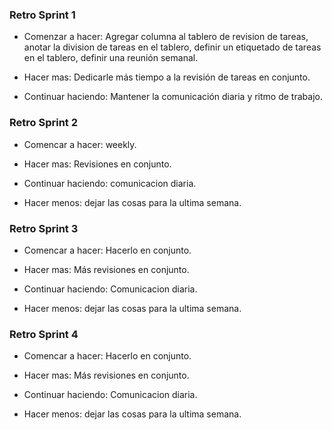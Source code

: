 ### Retro Sprint 1

- Comenzar a hacer: Agregar columna al tablero de revision de tareas, anotar la division de tareas en el tablero, definir un etiquetado de tareas en el tablero, definir una reunión semanal.

- Hacer mas: Dedicarle más tiempo a la revisión de tareas en conjunto.

- Continuar haciendo: Mantener la comunicación diaria y ritmo de trabajo.

### Retro Sprint 2

- Comencar a hacer: weekly.

- Hacer mas: Revisiones en conjunto.

- Continuar haciendo: comunicacion diaria.

- Hacer menos: dejar las cosas para la ultima semana.

### Retro Sprint 3

- Comencar a hacer: Hacerlo en conjunto.

- Hacer mas: Más revisiones en conjunto.

- Continuar haciendo: Comunicacion diaria.

- Hacer menos: dejar las cosas para la ultima semana.

### Retro Sprint 4

- Comencar a hacer: Hacerlo en conjunto.

- Hacer mas: Más revisiones en conjunto.

- Continuar haciendo: Comunicacion diaria.

- Hacer menos: dejar las cosas para la ultima semana.